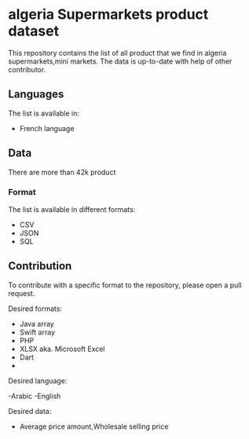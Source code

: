 # algeria Supermarkets product dataset 
This repository contains the list of all  product that we find in algeria supermarkets,mini markets.  The data is up-to-date with help of other contributor.

## Languages

The list is available in:
 
- French language

## Data

There are more than 42k product

### Format

The list is available in different formats:

- CSV
- JSON 
- SQL




## Contribution

To contribute with a specific format to the repository, please open a pull request. 

Desired formats:

- Java array
- Swift array
- PHP
- XLSX aka. Microsoft Excel
- Dart
- 
Desired language:

-Arabic
-English

Desired data:

- Average price amount,Wholesale selling price
